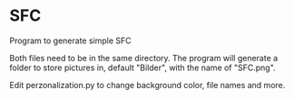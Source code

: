 # SFC
Program to generate simple SFC

Both files need to be in the same directory. The program will generate a folder to store pictures in, default "Bilder", with the name of "SFC.png".

Edit perzonalization.py to change background color, file names and more.
